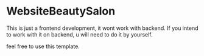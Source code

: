# WebsiteBeautySalon

This is just a frontend development, it wont work with backend.
If you intend to work with it on backend, u will need to do it by yourself.

feel free to use this template.
